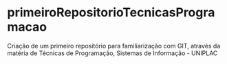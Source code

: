 # primeiroRepositorioTecnicasProgramacao
Criação de um primeiro repositório para familiarização com GIT, através da matéria de Técnicas de Programação, Sistemas de Informação - UNIPLAC
